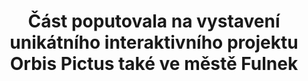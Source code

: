 ---
id: f285ff0c-5971-4655-a661-39cc8fedf5fb
title: Část poputovala na vystavení unikátního interaktivního projektu Orbis Pictus také ve městě Fulnek
price: 20
year: 2017
description: Projekt Orbis Pictus
kouskovani: true
locationName: undefined
position:
  lng: 17.9071717367691
  lat: 49.71509426055534
---